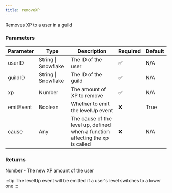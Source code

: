 ```yaml
---
title: removeXP
---
```


Removes XP to a user in a guild

### Parameters

| Parameter | Type | Description | Required | Default |
|-----------|------|-------------|----------|---------|
|userID|String \| Snowflake|The ID of the user|✅|N/A|
|guildID|String \| Snowflake|The ID of the guild|✅|N/A|
|xp|Number|The amount of XP to remove|✅|N/A|
|emitEvent|Boolean|Whether to emit the levelUp event|❌|True|
|cause|Any|The cause of the level up, defined when a function affecting the xp is called|❌|N/A|


### Returns

Number - The new XP amount of the user

:::tip
The levelUp event will be emitted if a user's level switches to a lower one
:::